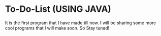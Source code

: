 # To-Do-List (USING JAVA)

It is the first program that I have made till now. I will be sharing some more cool programs that I will make soon. So Stay tuned! 
